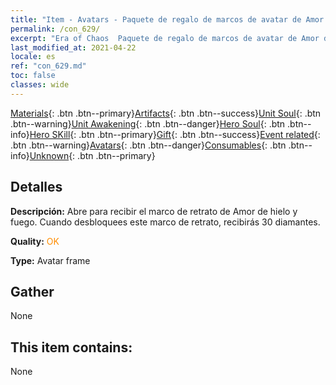 ```yaml
---
title: "Item - Avatars - Paquete de regalo de marcos de avatar de Amor de hielo y fuego"
permalink: /con_629/
excerpt: "Era of Chaos  Paquete de regalo de marcos de avatar de Amor de hielo y fuego"
last_modified_at: 2021-04-22
locale: es
ref: "con_629.md"
toc: false
classes: wide
---
```

 [Materials](/ItemsES/){: .btn .btn--primary}[Artifacts](/ItemsES/Artifacts/){: .btn .btn--success}[Unit Soul](/ItemsES/UnitSoul/){: .btn .btn--warning}[Unit Awakening](/ItemsES/UnitAwakening/){: .btn .btn--danger}[Hero Soul](/ItemsES/HeroSoul/){: .btn .btn--info}[Hero SKill](/ItemsES/HeroSkill/){: .btn .btn--primary}[Gift](/ItemsES/Gift/){: .btn .btn--success}[Event related](/ItemsES/Events/){: .btn .btn--warning}[Avatars](/ItemsES/Avatars/){: .btn .btn--danger}[Consumables](/ItemsES/Consumables/){: .btn .btn--info}[Unknown](/ItemsES/Unknown/){: .btn .btn--primary}

## Detalles
 **Descripción:** Abre para recibir el marco de retrato de Amor de hielo y fuego. Cuando desbloquees este marco de retrato, recibirás 30 diamantes.

 **Quality:** <span style="color: #FF8C00">OK</span>

 **Type:** Avatar frame

## Gather

  None

## This item contains:

  None

